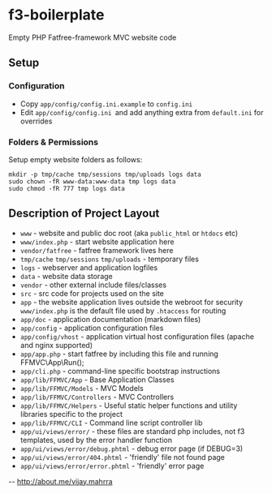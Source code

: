 # f3-boilerplate

Empty PHP Fatfree-framework MVC website code 

## Setup

### Configuration
 - Copy `app/config/config.ini.example` to `config.ini`
 - Edit `app/config/config.ini `and add anything extra from `default.ini` for overrides

### Folders & Permissions
Setup empty website folders as follows:

```
mkdir -p tmp/cache tmp/sessions tmp/uploads logs data
sudo chown -fR www-data:www-data tmp logs data
sudo chmod -fR 777 tmp logs data
```

## Description of Project Layout

 * `www` - website and public doc root (aka `public_html` or `htdocs` etc)
 * `www/index.php` - start website application here
 * `vendor/fatfree` - fatfree framework lives here
 * `tmp/cache` `tmp/sessions` `tmp/uploads` - temporary files
 * `logs` - webserver and application logfiles
 * `data` - website data storage
 * `vendor` - other external include files/classes
 * `src` - src code for projects used on the site
 * `app` - the website application lives outside the webroot for security `www/index.php` is the default file used by `.htaccess` for routing
 * `app/doc` - application documentation (markdown files)
 * `app/config` - application configuration files
 * `app/config/vhost` - application virtual host configuration files (apache and nginx supported)
 * `app/app.php` - start fatfree by including this file and running FFMVC\App\Run();
 * `app/cli.php` - command-line specific bootstrap instructions
 * `app/lib/FFMVC/App` - Base Application Classes
 * `app/lib/FFMVC/Models` - MVC Models
 * `app/lib/FFMVC/Controllers` - MVC Controllers
 * `app/lib/FFMVC/Helpers` - Useful static helper functions and utility libraries specific to the project
 * `app/lib/FFMVC/CLI` - Command line script controller lib
 * `app/ui/views/error/` - these files are standard php includes, not f3 templates, used by the error handler function
 * `app/ui/views/error/debug.phtml` - debug error page (if DEBUG=3)
 * `app/ui/views/error/404.phtml` - 'friendly' file not found page
 * `app/ui/views/error/error.phtml` - 'friendly' error page

--
http://about.me/vijay.mahrra
